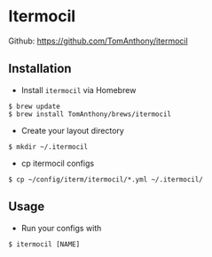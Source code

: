# Itermocil 

Github: https://github.com/TomAnthony/itermocil

## Installation
- Install `itermocil` via Homebrew

```
$ brew update
$ brew install TomAnthony/brews/itermocil
```

- Create your layout directory

`$ mkdir ~/.itermocil`

- cp itermocil configs

`$ cp ~/config/iterm/itermocil/*.yml ~/.itermocil/`

## Usage
- Run your configs with

`$ itermocil [NAME]`
